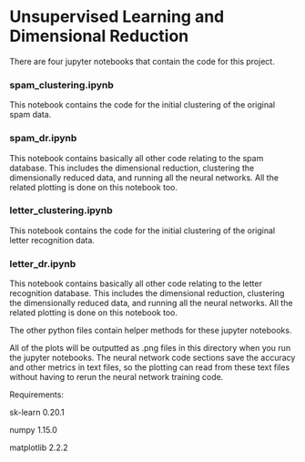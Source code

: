 # Unsupervised Learning and Dimensional Reduction

There are four jupyter notebooks that contain the code for this project.

### spam_clustering.ipynb
This notebook contains the code for the initial clustering of the original spam data.

### spam_dr.ipynb
This notebook contains basically all other code relating to the spam database. This includes the dimensional reduction, clustering the dimensionally reduced data, and running all the neural networks. All the related plotting is done on this notebook too. 

### letter_clustering.ipynb
This notebook contains the code for the initial clustering of the original letter recognition data.

### letter_dr.ipynb
This notebook contains basically all other code relating to the letter recognition database. This includes the dimensional reduction, clustering the dimensionally reduced data, and running all the neural networks. All the related plotting is done on this notebook too. 

The other python files contain helper methods for these jupyter notebooks. 

All of the plots will be outputted as .png files in this directory when you run the jupyter notebooks.
The neural network code sections save the accuracy and other metrics in text files, so the plotting can read from these text files without having to rerun the neural network training code.

Requirements:

sk-learn 0.20.1

numpy 1.15.0

matplotlib 2.2.2

